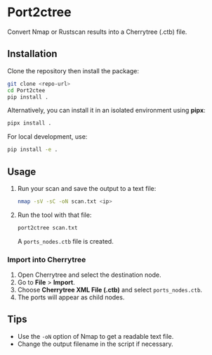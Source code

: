 # Port2ctree

Convert Nmap or Rustscan results into a Cherrytree (.ctb) file.

## Installation

Clone the repository then install the package:

```bash
git clone <repo-url>
cd Port2ctee
pip install .
```

Alternatively, you can install it in an isolated environment
using **pipx**:

```bash
pipx install .
```

For local development, use:

```bash
pip install -e .
```

## Usage

1. Run your scan and save the output to a text file:
   ```bash
   nmap -sV -sC -oN scan.txt <ip>
   ```
2. Run the tool with that file:
   ```bash
   port2ctree scan.txt
   ```
   A `ports_nodes.ctb` file is created.

### Import into Cherrytree

1. Open Cherrytree and select the destination node.
2. Go to **File** > **Import**.
3. Choose **Cherrytree XML File (.ctb)** and select `ports_nodes.ctb`.
4. The ports will appear as child nodes.

## Tips

- Use the `-oN` option of Nmap to get a readable text file.
- Change the output filename in the script if necessary.
